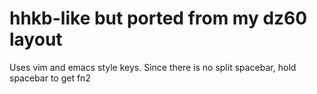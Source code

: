# hhkb-like but ported from my dz60 layout

Uses vim and emacs style keys.
Since there is no split spacebar, hold spacebar to get fn2
